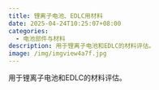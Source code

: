 ```yaml
---
title: 锂离子电池、EDLC用材料
date: 2025-04-24T10:25:07+08:00
categories:
  - 电池部件与材料
description: 用于锂离子电池和EDLC的材料评估。
image: /img/imgview4a7f.jpg
---
```


用于锂离子电池和EDLC的材料评估。
